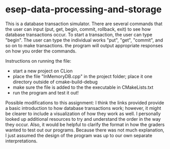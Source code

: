 # esep-data-processing-and-storage
This is a database transaction simulator. There are several commands that the user can input (put, get, begin, commit, rollback, exit) to see how database transactions occur.
To start a transaction, the user can type "begin". The user can type the individual works "put", "get", "commit", and so on to make transactions. the program will output appropriate responses on how you order the commands.

Instructions on running the file:

- start a new project on CLion
- place the file "InMemoryDB.cpp" in the project folder; place it one directory outside of cmake-build-debug
- make sure the file is added to the the executable in CMakeLists.txt
- run the program and test it out!

Possible modifications to this assignment:
    I think the links provided provide a basic introduction to how database transactions work; however, it might be clearer to include a visualization of how they work as well. I personally looked up additional resources to try and understand the order in the way they occur. Also, it would be helpful to clarify the format in how the graders wanted to test out our programs. Because there was not much explanation, I just assumed the design of the program was up to our own separate interpretations.
